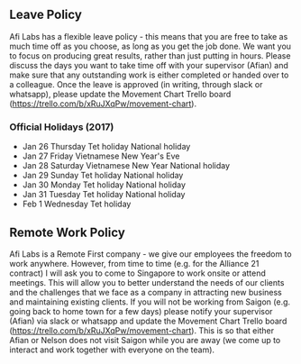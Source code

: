 ## Leave Policy

Afi Labs has a flexible leave policy - this means that you are free to take as much time off as you choose, as long as you get the job done. We want you to focus on producing great results, rather than just putting in hours. Please discuss the days you want to take time off with your supervisor (Afian) and make sure that any outstanding work is either completed or handed over to a colleague. Once the leave is approved (in writing, through slack or whatsapp), please update the Movement Chart Trello board (https://trello.com/b/xRuJXqPw/movement-chart).

### Official Holidays (2017)
- Jan 26	Thursday	Tet holiday	National holiday
- Jan 27	Friday		Vietnamese New Year's Eve	
- Jan 28	Saturday	Vietnamese New Year	National holiday
- Jan 29	Sunday		Tet holiday	National holiday
- Jan 30	Monday		Tet holiday	National holiday
- Jan 31	Tuesday		Tet holiday	National holiday
- Feb 1		Wednesday	Tet holiday

## Remote Work Policy

Afi Labs is a Remote First company - we give our employees the freedom to work anywhere. However, from time to time (e.g. for the Alliance 21 contract) I will ask you to come to Singapore to work onsite or attend meetings. This will allow you to better understand the needs of our clients and the challenges that we face as a company in attracting new business and maintaining existing clients. If you will not be working from Saigon (e.g. going back to home town for a few days) please notify your supervisor (Afian) via slack or whatsapp and update the Movement Chart Trello board (https://trello.com/b/xRuJXqPw/movement-chart). This is so that either Afian or Nelson does not visit Saigon while you are away (we come up to interact and work together with everyone on the team).